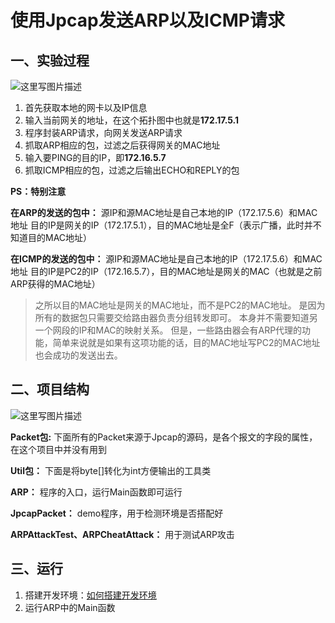 # 使用Jpcap发送ARP以及ICMP请求
## 一、实验过程
![这里写图片描述](https://img-blog.csdn.net/20180527190932901?watermark/2/text/aHR0cHM6Ly9ibG9nLmNzZG4ubmV0L3djaHN0cmlmZQ==/font/5a6L5L2T/fontsize/400/fill/I0JBQkFCMA==/dissolve/70)

 1. 首先获取本地的网卡以及IP信息 
 2. 输入当前网关的地址，在这个拓扑图中也就是**172.17.5.1** 
 3. 程序封装ARP请求，向网关发送ARP请求
 4. 抓取ARP相应的包，过滤之后获得网关的MAC地址
 5. 输入要PING的目的IP，即**172.16.5.7**
 6. 抓取ICMP相应的包，过滤之后输出ECHO和REPLY的包

**PS：特别注意**

**在ARP的发送的包中：**
源IP和源MAC地址是自己本地的IP（172.17.5.6）和MAC地址
目的IP是网关的IP（172.17.5.1），目的MAC地址是全F（表示广播，此时并不知道目的MAC地址）

**在ICMP的发送的包中：**
源IP和源MAC地址是自己本地的IP（172.17.5.6）和MAC地址
目的IP是PC2的IP（172.16.5.7），目的MAC地址是网关的MAC（也就是之前ARP获得的MAC地址）

> 之所以目的MAC地址是网关的MAC地址，而不是PC2的MAC地址。
> 是因为所有的数据包只需要交给路由器负责分组转发即可。
> 本身并不需要知道另一个网段的IP和MAC的映射关系。
> 但是，一些路由器会有ARP代理的功能，简单来说就是如果有这项功能的话，目的MAC地址写PC2的MAC地址也会成功的发送出去。

## 二、项目结构
![这里写图片描述](https://img-blog.csdn.net/20180527192659715?watermark/2/text/aHR0cHM6Ly9ibG9nLmNzZG4ubmV0L3djaHN0cmlmZQ==/font/5a6L5L2T/fontsize/400/fill/I0JBQkFCMA==/dissolve/70)

**Packet包:** 下面所有的Packet来源于Jpcap的源码，是各个报文的字段的属性，在这个项目中并没有用到

**Util包：** 下面是将byte[]转化为int方便输出的工具类

**ARP：** 程序的入口，运行Main函数即可运行

**JpcapPacket：** demo程序，用于检测环境是否搭配好

**ARPAttackTest、ARPCheatAttack：** 用于测试ARP攻击


## 三、运行
1. 搭建开发环境：[如何搭建开发环境](https://blog.csdn.net/wchstrife/article/details/79922073)
2. 运行ARP中的Main函数